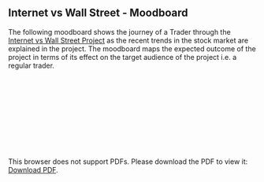 ## Internet vs Wall Street - Moodboard
The following moodboard shows the journey of a Trader through the [Internet vs Wall Street Project](https://murlis97.github.io/portfolio-viz/final_project_mjsharma.html) as the recent trends in the stock market are explained in the project. 
The moodboard maps the expected outcome of the project in terms of its effect on the target audience of the project i.e. a regular trader. 

<object data="https://github.com/murlis97/portfolio-viz/blob/main/images/Internet%20vs%20Wall%20Street.pdf" type="application/pdf" width="800px" height="1200px">
    <embed src="https://github.com/murlis97/portfolio-viz/blob/main/images/Internet%20vs%20Wall%20Street.pdf">
        <p>This browser does not support PDFs. Please download the PDF to view it: <a href="https://github.com/murlis97/portfolio-viz/blob/main/images/Internet%20vs%20Wall%20Street.pdf">Download PDF</a>.</p>
    </embed>
</object>
